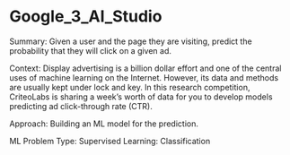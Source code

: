 # Google_3_AI_Studio
Summary: 
Given a user and the page they are visiting, predict the probability that they will click on a given ad.

Context: 
Display advertising is a billion dollar effort and one of the central uses of machine learning on the Internet. However, its data and methods are usually kept under lock and key. In this research competition, CriteoLabs is sharing a week’s worth of data for you to develop models predicting ad click-through rate (CTR). 

Approach: 
Building an ML model for the prediction.

ML Problem Type: Supervised Learning: Classification
